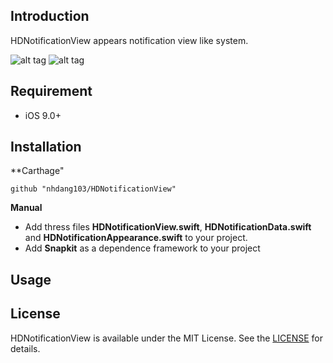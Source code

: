 ## Introduction
HDNotificationView appears notification view like system.

![alt tag](./Assets/screen_portrait.gif) ![alt tag](./Assets/screen_landscape.gif)

## Requirement
- iOS 9.0+

## Installation

**Carthage"
```
github "nhdang103/HDNotificationView"
```

**Manual**
- Add thress files **HDNotificationView.swift**, **HDNotificationData.swift** and **HDNotificationAppearance.swift** to your project.
- Add **Snapkit** as a dependence framework to your project

## Usage


## License
HDNotificationView is available under the MIT License. See the [LICENSE](./License) for details.
